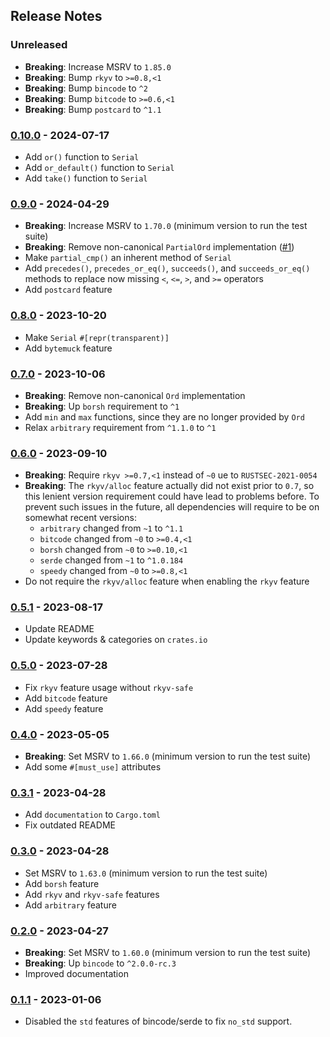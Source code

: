 ## Release Notes
### Unreleased
* **Breaking**: Increase MSRV to `1.85.0`
* **Breaking**: Bump `rkyv` to `>=0.8,<1`
* **Breaking**: Bump `bincode` to `^2`
* **Breaking**: Bump `bitcode` to `>=0.6,<1`
* **Breaking**: Bump `postcard` to `^1.1`

### [0.10.0] - 2024-07-17
* Add `or()` function to `Serial`
* Add `or_default()` function to `Serial`
* Add `take()` function to `Serial`

### [0.9.0] - 2024-04-29
* **Breaking**: Increase MSRV to `1.70.0` (minimum version to run the test suite)
* **Breaking**: Remove non-canonical `PartialOrd` implementation ([#1])
* Make `partial_cmp()` an inherent method of `Serial`
* Add `precedes()`, `precedes_or_eq()`, `succeeds()`, and `succeeds_or_eq()` methods
  to replace now missing `<`, `<=`, `>`, and `>=` operators
* Add `postcard` feature

### [0.8.0] - 2023-10-20
* Make `Serial` `#[repr(transparent)]`
* Add `bytemuck` feature

### [0.7.0] - 2023-10-06
* **Breaking**: Remove non-canonical `Ord` implementation
* **Breaking**: Up `borsh` requirement to `^1`
* Add `min` and `max` functions, since they are no longer provided by `Ord`
* Relax `arbitrary` requirement from `^1.1.0` to `^1`

### [0.6.0] - 2023-09-10
* **Breaking**: Require `rkyv >=0.7,<1` instead of `~0` ue to `RUSTSEC-2021-0054`
* **Breaking**: The `rkyv/alloc` feature actually did not exist prior
  to `0.7`, so this lenient version requirement could
  have lead to problems before. To prevent such issues
  in the future, all dependencies will require to be on
  somewhat recent versions:
    * `arbitrary` changed from `~1` to `^1.1`
    * `bitcode` changed from `~0` to `>=0.4,<1`
    * `borsh` changed from `~0` to `>=0.10,<1`
    * `serde` changed from `~1` to `^1.0.184`
    * `speedy` changed from `~0` to `>=0.8,<1`
* Do not require the `rkyv/alloc` feature when enabling the `rkyv` feature

### [0.5.1] - 2023-08-17
* Update README
* Update keywords & categories on `crates.io`

### [0.5.0] - 2023-07-28
* Fix `rkyv` feature usage without `rkyv-safe`
* Add `bitcode` feature
* Add `speedy` feature

### [0.4.0] - 2023-05-05
* **Breaking**: Set MSRV to `1.66.0` (minimum version to run the test suite)
* Add some `#[must_use]` attributes

### [0.3.1] - 2023-04-28
* Add `documentation` to `Cargo.toml`
* Fix outdated README

### [0.3.0] - 2023-04-28
* Set MSRV to `1.63.0` (minimum version to run the test suite)
* Add `borsh` feature
* Add `rkyv` and `rkyv-safe` features
* Add `arbitrary` feature

### [0.2.0] - 2023-04-27
* **Breaking**: Set MSRV to `1.60.0` (minimum version to run the test suite)
* **Breaking**: Up `bincode` to `^2.0.0-rc.3`
* Improved documentation

### [0.1.1] - 2023-01-06
* Disabled the `std` features of bincode/serde to fix `no_std` support.

[0.1.1]: https://github.com/timwie/serial-num/releases/tag/v0.1.1
[0.2.0]: https://github.com/timwie/serial-num/releases/tag/v0.2.0
[0.3.0]: https://github.com/timwie/serial-num/releases/tag/v0.3.0
[0.3.1]: https://github.com/timwie/serial-num/releases/tag/v0.3.1
[0.4.0]: https://github.com/timwie/serial-num/releases/tag/v0.4.0
[0.5.0]: https://github.com/timwie/serial-num/releases/tag/v0.5.0
[0.5.1]: https://github.com/timwie/serial-num/releases/tag/v0.5.1
[0.6.0]: https://github.com/timwie/serial-num/releases/tag/v0.6.0
[0.7.0]: https://github.com/timwie/serial-num/releases/tag/v0.7.0
[0.8.0]: https://github.com/timwie/serial-num/releases/tag/v0.8.0
[0.9.0]: https://github.com/timwie/serial-num/releases/tag/v0.9.0
[0.10.0]: https://github.com/timwie/serial-num/releases/tag/v0.10.0

[#1]: https://github.com/timwie/serial-num/issues/1
